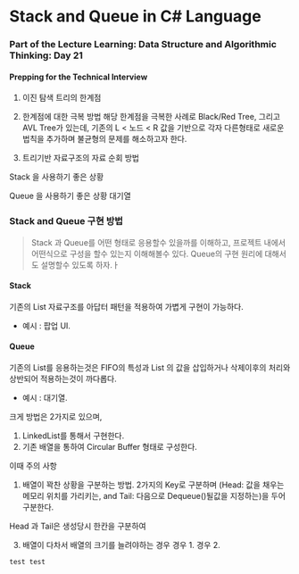 # Stack and Queue in C# Language

### Part of the Lecture Learning: Data Structure and Algorithmic Thinking: Day 21

#### <b>Prepping for the Technical Interview</b>


1. 이진 탐색 트리의 한계점 
2. 한계점에 대한 극복 방법 
해당 한계점을 극복한 사례로 Black/Red Tree, 그리고 AVL Tree가 있는데, 기존의 L < 노드 < R 값을 기반으로 각자 다른형태로 새로운 법칙을 추가하며 불균형의 문제를 해소하고자 한다. 

3. 트리기반 자료구조의 자료 순회 방법 

Stack 을 사용하기 좋은 상황
  
Queue 을 사용하기 좋은 상황
  대기열 

### <b> Stack and Queue 구현 방법</b>
> Stack 과 Queue를 어떤 형태로 응용할수 있을까를 이해하고, 프로젝트 내에서 어떤식으로 구성을 할수 있는지 이해해볼수 있다.
> Queue의 구현 원리에 대해서도 설명할수 있도록 하자.ㅏ 
#### Stack 
기존의 List 자료구조를 아답터 패턴을 적용하여 가볍게 구현이 가능하다. 
- 예시 : 팝업 UI. 

#### Queue
기존의 List를 응용하는것은 FIFO의 특성과 List 의 값을 삽입하거나 삭제이후의 처리와 상반되어 적용하는것이 까다롭다. 
- 예시 : 대기열.

크게 방법은 2가지로 있으며, 
1. LinkedList를 통해서 구현한다.
2. 기존 배열을 통하여 Circular Buffer 형태로 구성한다.

이때 주의 사항 
1. 배열이 꽉찬 상황을 구분하는 방법.
  2가지의 Key로 구분하며 (Head: 값을 채우는 메모리 위치를 가리키는,  and Tail: 다음으로 Dequeue()될값을 지정하는)을 두어 구분한다.

  Head 과 Tail은 생성당시 한칸을 구분하여

3. 배열이 다차서 배열의 크기를 늘려야하는 경우
  경우 1.
  경우 2. 
```
test test
```
